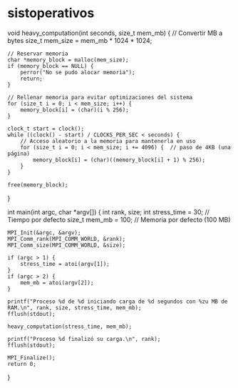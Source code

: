 # sistoperativos

void heavy_computation(int seconds, size_t mem_mb) {
    // Convertir MB a bytes
    size_t mem_size = mem_mb * 1024 * 1024;

    // Reservar memoria
    char *memory_block = malloc(mem_size);
    if (memory_block == NULL) {
        perror("No se pudo alocar memoria");
        return;
    }

    // Rellenar memoria para evitar optimizaciones del sistema
    for (size_t i = 0; i < mem_size; i++) {
        memory_block[i] = (char)(i % 256);
    }

    clock_t start = clock();
    while ((clock() - start) / CLOCKS_PER_SEC < seconds) {
        // Acceso aleatorio a la memoria para mantenerla en uso
        for (size_t i = 0; i < mem_size; i += 4096) {  // paso de 4KB (una página)
            memory_block[i] = (char)((memory_block[i] + 1) % 256);
        }
    }

    free(memory_block);
}

int main(int argc, char *argv[]) {
    int rank, size;
    int stress_time = 30;      // Tiempo por defecto
    size_t mem_mb = 100;       // Memoria por defecto (100 MB)

    MPI_Init(&argc, &argv);
    MPI_Comm_rank(MPI_COMM_WORLD, &rank);
    MPI_Comm_size(MPI_COMM_WORLD, &size);

    if (argc > 1) {
        stress_time = atoi(argv[1]);
    }
    if (argc > 2) {
        mem_mb = atoi(argv[2]);
    }

    printf("Proceso %d de %d iniciando carga de %d segundos con %zu MB de RAM.\n", rank, size, stress_time, mem_mb);
    fflush(stdout);

    heavy_computation(stress_time, mem_mb);

    printf("Proceso %d finalizó su carga.\n", rank);
    fflush(stdout);

    MPI_Finalize();
    return 0;
}
